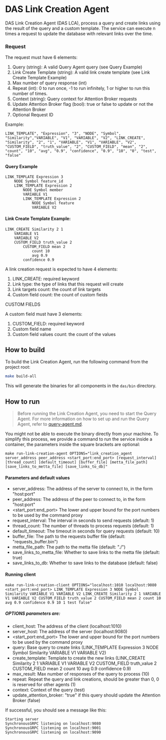 # DAS Link Creation Agent


<!-- ![alt](doc/assets/das_link_creation_diagram.png.png) -->

DAS Link Creation Agent (DAS LCA), process a query and create links using the result of the query and a custom template. The service can execute n times a request to update the database with relevant links over the time.

### Request

The request must have 6 elements:
1. Query (string): A valid Query Agent query (see Query Example)
2. Link Create Template (string): A valid link create template (see Link Create Template Example)
3. Max number of query response (int)
4. Repeat (int): 0 to run once, -1 to run infinitely, 1 or higher to run this number of times.
5. Context (string): Query context for Attention Broker requests
6. Update Attention Broker flag (bool): true or false to update or not the Attention Broker
7. Optional Request ID

Example:
```
LINK_TEMPLATE", "Expression", "3", "NODE", "Symbol", "Similarity","VARIABLE", "V1", "VARIABLE", "V2", "LINK_CREATE", "Similarity", "2", "1", "VARIABLE", "V1", "VARIABLE", "V2", "CUSTOM_FIELD", "truth_value", "2", "CUSTOM_FIELD", "mean", "2", "count", "10", "avg", "0.9", "confidence", "0.9", "10", "0", "test", "false"
```

#### Query Example

```
LINK_TEMPLATE Expression 3
    NODE Symbol feature_id
    LINK_TEMPLATE Expression 2
        NODE Symbol member
        VARIABLE V1
        LINK_TEMPLATE Expression 2
            NODE Symbol feature
            VARIABLE V2
```

#### Link Create Template Example:

```
LINK_CREATE Similarity 2 1
    VARIABLE V1
    VARIABLE V2
    CUSTOM_FIELD truth_value 2
        CUSTOM_FIELD mean 2
            count 10
            avg 0.9
        confidence 0.9
```
A link creation request is expected to have 4 elements:
1. LINK_CREATE: required keyword
2. Link type: the type of links that this request will create
3. Link targets count: the count of link targets
4. Custom field count: the count of custom fields

CUSTOM FIELDS

A custom field must have 3 elements:
1. CUSTOM_FIELD: required keyword
2. Custom field name
3. Custom field values count: the count of the values


## How to build

To build the Link Creation Agent, run the following command from the project root:

```bash
make build-all
```

This will generate the binaries for all components in the `das/bin` directory.

## How to run

> Before running the Link Creation Agent, you need to start the Query Agent. For more information on how to set up and run the Query Agent, refer to [query-agent.md](../query_engine/README.md).

You might not be able to execute the binary directly from your machine. To simplify this process, we provide a command to run the service inside a container, the parameters inside the square brackets are optional:

```
make run-link-creation-agent OPTIONS="link_creation_agent server_address peer_address <start_port:end_port> [request_interval] [thread_count] [default_timeout] [buffer_file] [metta_file_path] [save_links_to_metta_file] [save_links_to_db]"
```



#### Parameters and default values

* server_address: The address of the server to connect to, in the form "host:port"
* peer_address: The address of the peer to connect to, in the form "host:port"
* \<start_port:end_port\> The lower and upper bound for the port numbers to be used by the command proxy
* request_interval: The interval in seconds to send requests (default: 1)
* thread_count: The number of threads to process requests (default: 1)
* default_timeout: The timeout in seconds for query requests (default: 10)
* buffer_file: The path to the requests buffer file (default: "requests_buffer.bin")
* metta_file_path: The path to the metta file (default: "./")
* save_links_to_metta_file: Whether to save links to the metta file (default: true)
* save_links_to_db: Whether to save links to the database (default: false)



#### Running client

```
make run-link-creation-client OPTIONS="localhost:1010 localhost:9080 <start_port:end_port> LINK_TEMPLATE Expression 3 NODE Symbol Similarity VARIABLE V1 VARIABLE V2 LINK_CREATE Similarity 2 1 VARIABLE V1 VARIABLE V2 CUSTOM_FIELD truth_value 2 CUSTOM_FIELD mean 2 count 10 avg 0.9 confidence 0.9 10 1 test false"
```
##### OPTIONS parameters are:
* client_host: The address of the client (localhost:1010)
* server_host: The address of the server (localhost:9080)
* \<start_port:end_port\> The lower and upper bound for the port numbers to be used by the command proxy
* query: Base query to create links (LINK_TEMPLATE Expression 3 NODE Symbol Similarity VARIABLE V1 VARIABLE V2)
* create_template: Template to create the new links (LINK_CREATE Similarity 2 1 VARIABLE V1 VARIABLE V2 CUSTOM_FIELD truth_value 2 CUSTOM_FIELD mean 2 count 10 avg 0.9 confidence 0.9)
* max_result: Max number of responses of the query to process (10)
* repeat: Repeat the query and link creations, should be greater than 0, 0 is reserved for other agents (1)
* context: Context of the query (test)
* update_attention_broker: "true" if this query should update the Attention Broker (false)


If successful, you should see a message like this:

```
Starting server
SynchronousGRPC listening on localhost:9080
SynchronousGRPC listening on localhost:9001
SynchronousGRPC listening on localhost:9090
```
